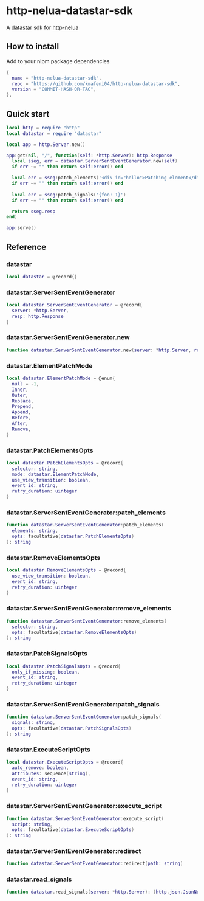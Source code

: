 # http-nelua-datastar-sdk

A [datastar](https://data-star.dev) sdk for [http-nelua](https://github.com/kmafeni04/http-nelua)

## How to install

Add to your nlpm package dependencies
```lua
{
  name = "http-nelua-datastar-sdk",
  repo = "https://github.com/kmafeni04/http-nelua-datastar-sdk",
  version = "COMMIT-HASH-OR-TAG",
},
```

## Quick start

```lua
local http = require "http"
local datastar = require "datastar"

local app = http.Server.new()

app:get(nil, "/", function(self: *http.Server): http.Response
  local sseg, err = datastar.ServerSentEventGenerator.new(self)
  if err ~= "" then return self:error() end

  local err = sseg:patch_elements('<div id="hello">Patching element</div>')
  if err ~= "" then return self:error() end
  
  local err = sseg:patch_signals('{foo: 1}')
  if err ~= "" then return self:error() end

  return sseg.resp
end)

app:serve()
```

## Reference

### datastar

```lua
local datastar = @record{}
```

### datastar.ServerSentEventGenerator

```lua
local datastar.ServerSentEventGenerator = @record{
  server: *http.Server,
  resp: http.Response
}
```

### datastar.ServerSentEventGenerator.new

```lua
function datastar.ServerSentEventGenerator.new(server: *http.Server, resp: http.Response): (datastar.ServerSentEventGenerator, string) 
```

### datastar.ElementPatchMode

```lua
local datastar.ElementPatchMode = @enum{
  null = -1,
  Inner,
  Outer,
  Replace,
  Prepend,
  Append,
  Before,
  After,
  Remove,
}
```

### datastar.PatchElementsOpts

```lua
local datastar.PatchElementsOpts = @record{
  selector: string,
  mode: datastar.ElementPatchMode,
  use_view_transition: boolean,
  event_id: string,
  retry_duration: uinteger
}
```

### datastar.ServerSentEventGenerator:patch_elements

```lua
function datastar.ServerSentEventGenerator:patch_elements(
  elements: string,
  opts: facultative(datastar.PatchElementsOpts)
): string
```

### datastar.RemoveElementsOpts

```lua
local datastar.RemoveElementsOpts = @record{
  use_view_transition: boolean,
  event_id: string,
  retry_duration: uinteger
}
```

### datastar.ServerSentEventGenerator:remove_elements

```lua
function datastar.ServerSentEventGenerator:remove_elements(
  selector: string,
  opts: facultative(datastar.RemoveElementsOpts)
): string
```

### datastar.PatchSignalsOpts

```lua
local datastar.PatchSignalsOpts = @record{
  only_if_missing: boolean,
  event_id: string,
  retry_duration: uinteger
}
```

### datastar.ServerSentEventGenerator:patch_signals

```lua
function datastar.ServerSentEventGenerator:patch_signals(
  signals: string,
  opts: facultative(datastar.PatchSignalsOpts)
): string
```

### datastar.ExecuteScriptOpts

```lua
local datastar.ExecuteScriptOpts = @record{
  auto_remove: boolean,
  attributes: sequence(string),
  event_id: string,
  retry_duration: uinteger
}
```

### datastar.ServerSentEventGenerator:execute_script

```lua
function datastar.ServerSentEventGenerator:execute_script(
  script: string,
  opts: facultative(datastar.ExecuteScriptOpts)
): string
```

### datastar.ServerSentEventGenerator:redirect

```lua
function datastar.ServerSentEventGenerator:redirect(path: string)
```

### datastar.read_signals

```lua
function datastar.read_signals(server: *http.Server): (http.json.JsonNode, string)
```

